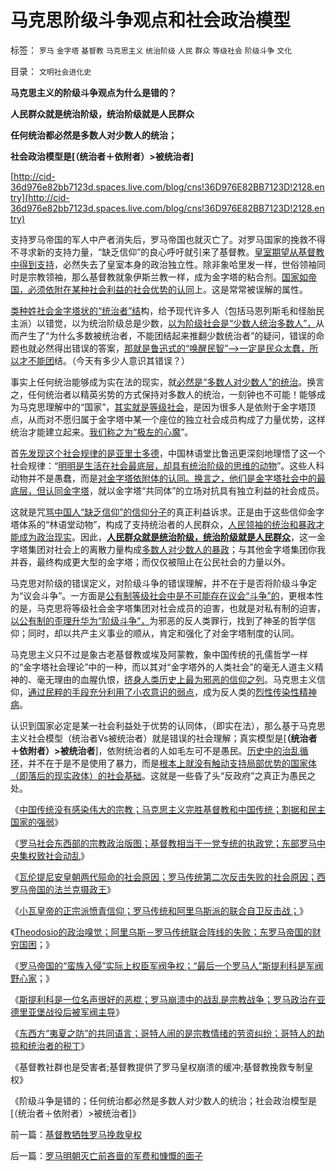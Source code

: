 # 马克思阶级斗争观点和社会政治模型

标签： `罗马` `金字塔` `基督教` `马克思主义` `统治阶级` `人民` `群众` `等级社会` `阶级斗争` `文化` 

目录： `文明社会进化史`

**马克思主义的阶级斗争观点为什么是错的？**

**人民群众就是统治阶级，统治阶级就是人民群众**

**任何统治都必然是多数人对少数人的统治；**

**社会政治模型是[（统治者＋依附者）>被统治者]**

[http://cid-36d976e82bb7123d.spaces.live.com/blog/cns!36D976E82BB7123D!2128.entry](http://cid-36d976e82bb7123d.spaces.live.com/blog/cns!36D976E82BB7123D!2128.entry)

支持罗马帝国的军人中产者消失后，罗马帝国也就灭亡了。对罗马国家的挽救不得不寻求新的支持力量，“缺乏信仰”的良心呼吁就引来了基督教。[皇室期望从基督教中得到支持](../../../2010/11/21/基督教罗马：迫害异教，迫害异端，政教合一.md)，必然失去了皇室本身的政治独立性。除非象哈里发一样，世俗领袖同时是宗教领袖，那么基督教就象伊斯兰教一样，成为金字塔的粘合剂。[国家如帝国，必须依附在某种社会利益的社会优势的认同](../../../2010/11/13/“异端”是基督教历史上的专用名词.md)上。这是常常被误解的属性。

[类种姓社会金字塔状的“统治者”结](../../../2010/5/26/类种姓社会是非人权社会的最广泛的社会形态.md)构，给予现代许多人（包括马恩列斯毛和怪胎民主派）以错觉，以为统治阶级总是少数，[以为阶级社会是“少数人统治多数人”，](../../../2009/12/5/需要讲政治的社会和不需要讲政治的公民.md)从而产生了“为什么多数被统治者，不能团结起来推翻少数统治者”的疑问，错误的命题也就必然得出错误的答案，[那就是鲁迅式的“唤醒民智”——>一定是民众太蠢，所以才不能团](../../../2010/9/15/民主就是民生！天生就是柴米油盐.md)结。（今天有多少人意识其错误？）

事实上任何统治能够成为实在法的现实，就[必然是“多数人对少数人”的统治](http://hi.baidu.com/darthchn/blog/item/58b04e0295a3e1e208fa93f8.html)。换言之，任何统治者以精英劣势的方式保持对多数人的统治，一刻钟也不可能！能够成为马克思理解中的“国家”，[其实就是等级社会](../../../2010/3/3/为什么历史治乱循环总是不息更残暴？.md)，是因为很多人是依附于金字塔顶点，从而对不愿归属于金字塔中某一个座位的独立社会成员构成了力量优势，这样统治才能建立起来。[我们称之为“极左的心魔](../../../2009/7/26/极左生命力取决于右派的人格心魔.md)”。

首[先发现这个社会规律的是亚里士多德](../../../2010/8/2/亚里士多德发现了阶级和阶级投机，马克思发明阶级斗争.md)，中国林语堂比鲁迅更深刻地理悟了这一个社会规律：“[明明是生活在社会最底层，却具有统治阶级的思维的动物](http://hi.baidu.com/darthchn/blog/item/e7a4e8dbf31a47d2b7fd4858.html)”。这些人科动物并不是愚蠢，而是[对金字塔依附体的认同。换言之，他们是金字塔社会中的最底层，但认同金字塔](../../../2010/5/26/为什么类种姓制度排斥技术进步.md)，就以金字塔“共同体”的立场对抗具有独立利益的社会成员。

这就是咒[骂中国人“缺乏信仰”的信仰分子](http://cid-36d976e82bb7123d.spaces.live.com/blog/cns!36D976E82BB7123D!1674.entry)的真正利益诉求。正是由于这些信仰金字塔体系的“林语堂动物”，构成了支持统治者的人民群众，[人民领袖的统治和暴政才能成为政治现实](../../../2010/5/20/人民领袖人民爱，人民领袖爱人民.md)。因此，**[人民群众就是统治阶级，统治阶级就是人民群众](../../../2010/9/25/进步的障碍可能是所谓的“人民群众”.md)**，这一金字塔集团对社会上的离散力量构成[多数人对少数人的暴政](../../../2010/3/3/“少数服从多数”是反人权反民主的专治之源.md)；与其他金字塔集团你我并吞，最终构成更大型的金字塔；而仅仅被阻止在公民社会的力量以外。

马克思对阶级的错误定义，对阶级斗争的错误理解，并不在于是否将阶级斗争定为“议会斗争”。一方面是[公有制等级社会中是不可能存在议会“斗争”的](../../../2010/10/14/为什么只有私有制社会才有议会.md)，更根本性的是，马克思将等级社会金字塔集团对社会成员的迫害，也就是对私有制的迫害，[以公有制的歪理升华为“阶级斗争”，](../../../2010/8/28/马克思主义阶级学和阶级斗争的科学研究集.md)为邪恶的反人类罪行，找到了神圣的哲学信仰；同时，却以共产主义事业的顺从，肯定和强化了对金字塔制度的认同。

马克思主义只不过是象古老基督教或埃及阿蒙教，象中国传统的孔儒哲学一样的“金字塔社会理论”中的一种，而以其对“金字塔外的人类社会”的毫无人道主义精神的、毫无理由的血腥仇恨，[挤身人类历史上最为邪恶的信仰之列](../../../2010/11/1/人类社会合作的基础是无神论，人与人合作的契约与神无关！.md)。马克思主义信仰，[通过民粹的手段充分利用了小农意识的弱点](../../../2010/3/29/“个人”和“社群”道德观“无私与自利”的自相矛盾.md)，成为反人类的[烈性传染性精神病](../../../2009/10/7/极左是一种传染性精神病.md)。

认识到国家必定是某一社会利益处于优势的认同体，（即实在法），那么基于马克思主义社会模型（统治者Vs被统治者）就是错误的社会理解；真实模型是[**（统治者＋依附者）>被统治者**]，依附统治者的人如毛左可不是愚民。[历史中的治乱循环](http://hi.baidu.com/darthchn/blog/item/5a399c2cbd9c283a359bf742.html)，并不在于是不是使用了暴力，而是[根本上就没有触动支持局部优势的国家体（即落后的现实政体）的社会基础](http://hi.baidu.com/darthchn/blog/item/0c1a63b59081627a8bd4b2bc.html)。这就是一些昏了头“反政府”之真正为愚民之处。

《[中国传统没有感染伟大的宗教；马克思主义完胜基督教和中国传统；割据和民主国家的强弱](../../../2010/11/27/为什么中国传统没有感染伟大的宗教？.md)》

《[罗马社会东西部的宗教政治版图；基督教相当于一党专统的执政党；东部罗马中央集权致社会动乱](../../../2010/11/28/基督教相当于罗马帝国的执政党.md)》

《[瓦伦提尼安皇朝两代殒命的社会原因；罗马传统第二次反击失败的社会原因；西罗马帝国的法兰克摄政王](../../../2010/11/28/罗马传统元首政治的失败；法兰克摄政王.md)》

《[小瓦皇帝的正宗派愤青信仰；罗马传统和阿里乌斯派的联合自卫反击战；](../../../2010/11/28/轻量级菜鸟和重量级冠军的剑术决斗.md)》

《[Theodosio的政治嗅觉；阿里乌斯－罗马传统联合阵线的失败；东罗马帝国的财穷国困](../../../2010/11/28/阿里乌斯－罗马传统联合阵线的失败.md)；》

《[罗马帝国的“蛮族入侵”实际上权臣军阀争权；“最后一个罗马人”斯提利科是军阀野心家](../../../2010/12/1/“蛮族入侵”实际上少数民族的权臣军阀争权.md)；》

《[斯提利科是一位名声很好的恶棍；罗马崩溃中的战乱是宗教战争；罗马政治在亚德里亚堡战役后被军阀主导](../../../2010/12/1/罗马崩溃中的战乱是宗教军阀战争.md)》

《[东西方“夷夏之防”的共同语言；哥特人闹的是宗教情绪的劳资纠纷；哥特人的劫掠和统治者的税丁](../../../2010/12/1/东西方“夷夏之防”的共同语言.md)》

《基督教社群也是受害者;基督教提供了罗马皇权崩溃的缓冲;基督教挽救专制皇权》

《阶级斗争是错的；任何统治都必然是多数人对少数人的统治；社会政治模型是[（统治者＋依附者）>被统治者]》



前一篇：[基督教牺牲罗马挽救皇权](../../../2010/12/2/基督教牺牲罗马挽救皇权.md)

后一篇：[罗马明朝灭亡前吝啬的军费和慷慨的面子](../../../2010/12/2/罗马明朝灭亡前吝啬的军费和慷慨的面子.md)